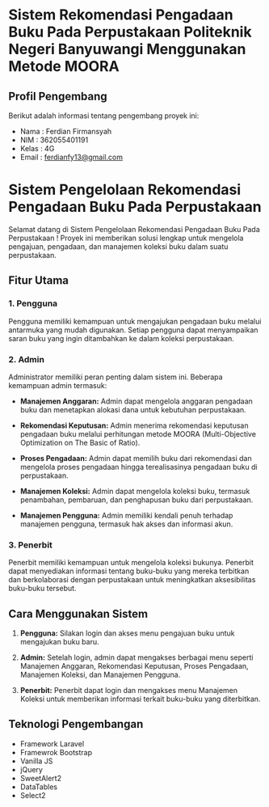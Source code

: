 # Sistem Rekomendasi Pengadaan Buku Pada Perpustakaan Politeknik Negeri Banyuwangi Menggunakan Metode MOORA

## Profil Pengembang
Berikut adalah informasi tentang pengembang proyek ini:
- Nama  : Ferdian Firmansyah
- NIM   : 362055401191
- Kelas : 4G
- Email : ferdianfy13@gmail.com

# Sistem Pengelolaan Rekomendasi Pengadaan Buku Pada Perpustakaan 

Selamat datang di Sistem Pengelolaan Rekomendasi Pengadaan Buku Pada Perpustakaan ! Proyek ini memberikan solusi lengkap untuk mengelola pengajuan, pengadaan, dan manajemen koleksi buku dalam suatu perpustakaan. 

## Fitur Utama

### 1. Pengguna
Pengguna memiliki kemampuan untuk mengajukan pengadaan buku melalui antarmuka yang mudah digunakan. Setiap pengguna dapat menyampaikan saran buku yang ingin ditambahkan ke dalam koleksi perpustakaan.

### 2. Admin
Administrator memiliki peran penting dalam sistem ini. Beberapa kemampuan admin termasuk:

- **Manajemen Anggaran:** Admin dapat mengelola anggaran pengadaan buku dan menetapkan alokasi dana untuk kebutuhan perpustakaan.
  
- **Rekomendasi Keputusan:** Admin menerima rekomendasi keputusan pengadaan buku melalui perhitungan metode MOORA (Multi-Objective Optimization on The Basic of Ratio).

- **Proses Pengadaan:** Admin dapat memilih buku dari rekomendasi dan mengelola proses pengadaan hingga terealisasinya pengadaan buku di perpustakaan.

- **Manajemen Koleksi:** Admin dapat mengelola koleksi buku, termasuk penambahan, pembaruan, dan penghapusan buku dari perpustakaan.

- **Manajemen Pengguna:** Admin memiliki kendali penuh terhadap manajemen pengguna, termasuk hak akses dan informasi akun.

### 3. Penerbit
Penerbit memiliki kemampuan untuk mengelola koleksi bukunya. Penerbit dapat menyediakan informasi tentang buku-buku yang mereka terbitkan dan berkolaborasi dengan perpustakaan untuk meningkatkan aksesibilitas buku-buku tersebut.

## Cara Menggunakan Sistem
1. **Pengguna:** Silakan login dan akses menu pengajuan buku untuk mengajukan buku baru.
  
2. **Admin:** Setelah login, admin dapat mengakses berbagai menu seperti Manajemen Anggaran, Rekomendasi Keputusan, Proses Pengadaan, Manajemen Koleksi, dan Manajemen Pengguna.

3. **Penerbit:** Penerbit dapat login dan mengakses menu Manajemen Koleksi untuk memberikan informasi terkait buku-buku yang diterbitkan.

## Teknologi Pengembangan


- Framework Laravel
- Framewrok Bootstrap
- Vanilla JS
- jQuery
- SweetAlert2
- DataTables
- Select2


